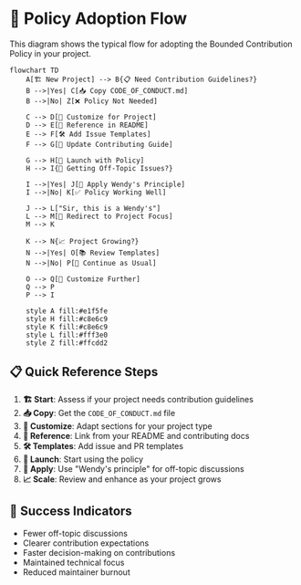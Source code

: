 # 🚀 Policy Adoption Flow

This diagram shows the typical flow for adopting the Bounded Contribution Policy in your project.

```mermaid
flowchart TD
    A[🏗️ New Project] --> B{📋 Need Contribution Guidelines?}
    B -->|Yes| C[📥 Copy CODE_OF_CONDUCT.md]
    B -->|No| Z[❌ Policy Not Needed]
    
    C --> D[🔧 Customize for Project]
    D --> E[📝 Reference in README]
    E --> F[🛠️ Add Issue Templates]
    F --> G[🔗 Update Contributing Guide]
    
    G --> H[🎉 Launch with Policy]
    H --> I{🤔 Getting Off-Topic Issues?}
    
    I -->|Yes| J[🍔 Apply Wendy's Principle]
    I -->|No| K[✅ Policy Working Well]
    
    J --> L["Sir, this is a Wendy's"]
    L --> M[🎯 Redirect to Project Focus]
    M --> K
    
    K --> N{📈 Project Growing?}
    N -->|Yes| O[📚 Review Templates]
    N -->|No| P[🔄 Continue as Usual]
    
    O --> Q[🎨 Customize Further]
    Q --> P
    P --> I
    
    style A fill:#e1f5fe
    style H fill:#c8e6c9
    style K fill:#c8e6c9
    style L fill:#fff3e0
    style Z fill:#ffcdd2
```

## 📋 Quick Reference Steps

1. **🏗️ Start**: Assess if your project needs contribution guidelines
2. **📥 Copy**: Get the `CODE_OF_CONDUCT.md` file
3. **🔧 Customize**: Adapt sections for your project type
4. **📝 Reference**: Link from your README and contributing docs
5. **🛠️ Templates**: Add issue and PR templates
6. **🎉 Launch**: Start using the policy
7. **🍔 Apply**: Use "Wendy's principle" for off-topic discussions
8. **📈 Scale**: Review and enhance as your project grows

## 🎯 Success Indicators

- Fewer off-topic discussions
- Clearer contribution expectations
- Faster decision-making on contributions
- Maintained technical focus
- Reduced maintainer burnout
